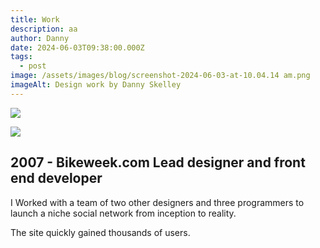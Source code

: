 ```yaml
---
title: Work
description: aa
author: Danny
date: 2024-06-03T09:38:00.000Z
tags:
  - post
image: /assets/images/blog/screenshot-2024-06-03-at-10.04.14 am.png
imageAlt: Design work by Danny Skelley
---
```

![](/assets/images/blog/screenshot-2024-06-03-at-10.12.51 am.png)

![](/assets/images/blog/screenshot-2024-06-03-at-10.11.42 am.png)

## **2007 - Bikeweek.com** Lead designer and front end developer

I Worked with a team of two other designers and three programmers to launch a niche social network from inception to reality.

The site quickly gained thousands of users.
